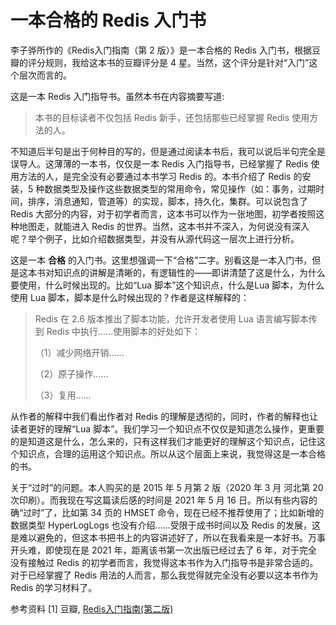 一本合格的 Redis 入门书
===

李子骅所作的《Redis入门指南（第 2 版）》是一本合格的 Redis 入门书，根据豆瓣的评分规则，我给这本书的豆瓣评分是 4 星。当然，这个评分是针对“入门”这个层次而言的。

这是一本 Redis 入门指导书。虽然本书在内容摘要写道:

>本书的目标读者不仅包括 Redis 新手，还包括那些已经掌握 Redis 使用方法的人。

不知道后半句是出于何种目的写的，但是通过阅读本书后，我可以说后半句完全是误导人。这薄薄的一本书，仅仅是一本 Redis 入门指导书，已经掌握了 Redis 使用方法的人，是完全没有必要通过本书学习 Redis 的。本书介绍了 Redis 的安装，5 种数据类型及操作这些数据类型的常用命令，常见操作（如：事务，过期时间，排序，消息通知，管道等）的实现，脚本，持久化，集群。可以说包含了 Redis 大部分的内容，对于初学者而言，这本书可以作为一张地图，初学者按照这种地图走，就能进入 Redis 的世界。当然，这本书并不深入，为何说没有深入呢？举个例子，比如介绍数据类型，并没有从源代码这一层次上进行分析。

这是一本 **合格** 的入门书。这里想强调一下“合格”二字。别看这是一本入门书，但是这本书对知识点的讲解是清晰的，有逻辑性的——即讲清楚了这是什么，为什么要使用，什么时候出现的。比如“Lua 脚本”这个知识点，什么是Lua 脚本，为什么使用 Lua 脚本，脚本是什么时候出现的？作者是这样解释的：

> Redis 在 2.6 版本推出了脚本功能，允许开发者使用 Lua 语言编写脚本传到 Redis 中执行......使用脚本的好处如下：
>
> （1）减少网络开销......
>
> （2）原子操作......
>
> （3）复用......

从作者的解释中我们看出作者对 Redis 的理解是透彻的，同时，作者的解释也让读者更好的理解“Lua 脚本”。我们学习一个知识点不仅仅是知道怎么操作，更重要的是知道这是什么，怎么来的，只有这样我们才能更好的理解这个知识点，记住这个知识点，合理的运用这个知识点。所以从这个层面上来说，我觉得这是一本合格的书。

关于“过时”的问题。本人购买的是 2015 年 5 月第 2 版（2020 年 3 月 河北第 20 次印刷）。而我现在写这篇读后感的时间是 2021 年 5 月 16 日。所以有些内容的确“过时”了，比如第 34 页的 HMSET 命令，现在已经不推荐使用了；比如新增的数据类型 HyperLogLogs 也没有介绍......受限于成书时间以及 Redis 的发展，这是难以避免的，但这本书把书上的内容讲述好了，所以在我看来是一本好书。万事开头难，即使现在是 2021 年，距离该书第一次出版已经过去了 6 年，对于完全没有接触过 Redis 的初学者而言，我觉得这本书作为入门指导书是非常合适的。对于已经掌握了 Redis 用法的人而言，那么我觉得就完全没有必要以这本书作为 Redis 的学习材料了。

参考资料
[1] 豆瓣, [Redis入门指南(第二版)](https://book.douban.com/subject/26419240/)

